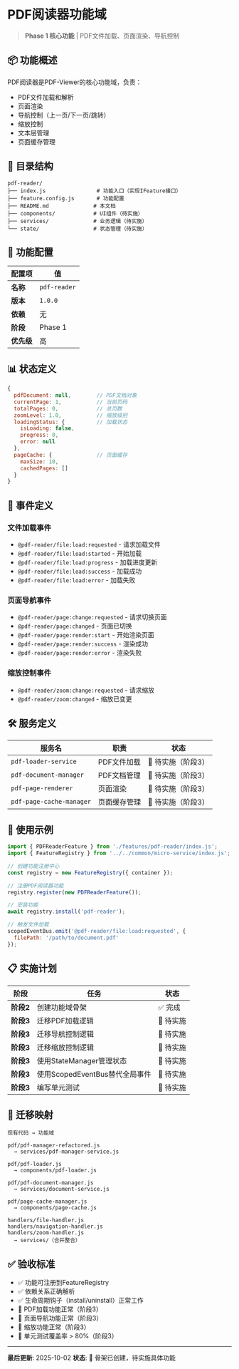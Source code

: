 # PDF阅读器功能域

> **Phase 1 核心功能** | PDF文件加载、页面渲染、导航控制

## 📦 功能概述

PDF阅读器是PDF-Viewer的核心功能域，负责：
- PDF文件加载和解析
- 页面渲染
- 导航控制（上一页/下一页/跳转）
- 缩放控制
- 文本层管理
- 页面缓存管理

## 📁 目录结构

```
pdf-reader/
├── index.js                # 功能入口（实现IFeature接口）
├── feature.config.js       # 功能配置
├── README.md              # 本文档
├── components/            # UI组件（待实施）
├── services/              # 业务逻辑（待实施）
└── state/                 # 状态管理（待实施）
```

## 🎯 功能配置

| 配置项 | 值 |
|--------|-----|
| **名称** | `pdf-reader` |
| **版本** | `1.0.0` |
| **依赖** | 无 |
| **阶段** | Phase 1 |
| **优先级** | 高 |

## 📊 状态定义

```javascript
{
  pdfDocument: null,        // PDF文档对象
  currentPage: 1,           // 当前页码
  totalPages: 0,            // 总页数
  zoomLevel: 1.0,           // 缩放级别
  loadingStatus: {          // 加载状态
    isLoading: false,
    progress: 0,
    error: null
  },
  pageCache: {              // 页面缓存
    maxSize: 10,
    cachedPages: []
  }
}
```

## 📡 事件定义

### 文件加载事件
- `@pdf-reader/file:load:requested` - 请求加载文件
- `@pdf-reader/file:load:started` - 开始加载
- `@pdf-reader/file:load:progress` - 加载进度更新
- `@pdf-reader/file:load:success` - 加载成功
- `@pdf-reader/file:load:error` - 加载失败

### 页面导航事件
- `@pdf-reader/page:change:requested` - 请求切换页面
- `@pdf-reader/page:changed` - 页面已切换
- `@pdf-reader/page:render:start` - 开始渲染页面
- `@pdf-reader/page:render:success` - 渲染成功
- `@pdf-reader/page:render:error` - 渲染失败

### 缩放控制事件
- `@pdf-reader/zoom:change:requested` - 请求缩放
- `@pdf-reader/zoom:changed` - 缩放已变更

## 🛠️ 服务定义

| 服务名 | 职责 | 状态 |
|--------|------|------|
| `pdf-loader-service` | PDF文件加载 | 🚧 待实施（阶段3） |
| `pdf-document-manager` | PDF文档管理 | 🚧 待实施（阶段3） |
| `pdf-page-renderer` | 页面渲染 | 🚧 待实施（阶段3） |
| `pdf-page-cache-manager` | 页面缓存管理 | 🚧 待实施（阶段3） |

## 🚀 使用示例

```javascript
import { PDFReaderFeature } from './features/pdf-reader/index.js';
import { FeatureRegistry } from '../../common/micro-service/index.js';

// 创建功能注册中心
const registry = new FeatureRegistry({ container });

// 注册PDF阅读器功能
registry.register(new PDFReaderFeature());

// 安装功能
await registry.install('pdf-reader');

// 触发文件加载
scopedEventBus.emit('@pdf-reader/file:load:requested', {
  filePath: '/path/to/document.pdf'
});
```

## 📋 实施计划

| 阶段 | 任务 | 状态 |
|------|------|------|
| **阶段2** | 创建功能域骨架 | ✅ 完成 |
| **阶段3** | 迁移PDF加载逻辑 | 🚧 待实施 |
| **阶段3** | 迁移导航控制逻辑 | 🚧 待实施 |
| **阶段3** | 迁移缩放控制逻辑 | 🚧 待实施 |
| **阶段3** | 使用StateManager管理状态 | 🚧 待实施 |
| **阶段3** | 使用ScopedEventBus替代全局事件 | 🚧 待实施 |
| **阶段3** | 编写单元测试 | 🚧 待实施 |

## 🔄 迁移映射

```
现有代码 → 功能域

pdf/pdf-manager-refactored.js
  → services/pdf-manager-service.js

pdf/pdf-loader.js
  → components/pdf-loader.js

pdf/pdf-document-manager.js
  → services/document-service.js

pdf/page-cache-manager.js
  → components/page-cache.js

handlers/file-handler.js
handlers/navigation-handler.js
handlers/zoom-handler.js
  → services/（合并整合）
```

## ✅ 验收标准

- ✅ 功能可注册到FeatureRegistry
- ✅ 依赖关系正确解析
- ✅ 生命周期钩子（install/uninstall）正常工作
- 🚧 PDF加载功能正常（阶段3）
- 🚧 页面导航功能正常（阶段3）
- 🚧 缩放功能正常（阶段3）
- 🚧 单元测试覆盖率 > 80%（阶段3）

---

**最后更新**: 2025-10-02
**状态**: 🚧 骨架已创建，待实施具体功能
